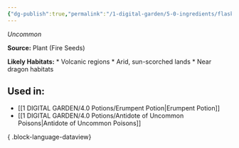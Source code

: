 ```yaml
---
{"dg-publish":true,"permalink":"/1-digital-garden/5-0-ingredients/flask-of-fire-seeds/","tags":["ingredient","uncommon"]}
---
```


*Uncommon*

**Source:** Plant (Fire Seeds)

**Likely Habitats:** * Volcanic regions * Arid, sun-scorched lands * Near dragon habitats

## Used in:

- [[1 DIGITAL GARDEN/4.0 Potions/Erumpent Potion\|Erumpent Potion]]
- [[1 DIGITAL GARDEN/4.0 Potions/Antidote of Uncommon Poisons\|Antidote of Uncommon Poisons]]

{ .block-language-dataview}

